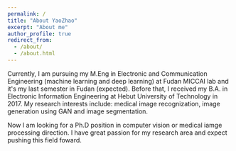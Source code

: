 ```yaml
---
permalink: /
title: "About YaoZhao"
excerpt: "About me"
author_profile: true
redirect_from: 
  - /about/
  - /about.html
---
```


Currently, I am pursuing my M.Eng in Electronic and Communication Engineering (machine learning and deep learning) at Fudan MICCAI lab and it's my last semester in Fudan (expected). Before that, I received my B.A. in Electronic Information Engineering at Hebut University of Technology in 2017. My research interests include: medical image recognization, image generation using GAN and image segmentation.

Now I am looking for a Ph.D position in computer vision or medical iamge processing direction. I have great passion for my research area and expect pushing this field foward.

